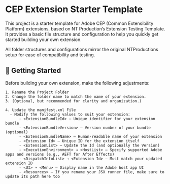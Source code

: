 # CEP Extension Starter Template

This project is a starter template for Adobe CEP (Common Extensibility Platform) extensions, based on NT Production’s Extension Testing Template. It provides a basic file structure and configuration to help you quickly get started building your own extension.

All folder structures and configurations mirror the original NTProductions setup for ease of compatibility and testing.

## 🔧 Getting Started

Before building your own extension, make the following adjustments:

    1. Rename the Project Folder
    2. Change the folder name to match the name of your extension.
    3. (Optional, but recommended for clarity and organization.)

    4. Update the manifest.xml File
      - Modify the following values to suit your extension:
          - <ExtensionBundleId> — Unique identifier for your extension bundle
          - <ExtensionBundleVersion> — Version number of your bundle (optional)
          - <ExtensionBundleName> — Human-readable name of your extension
          - <Extension Id> — Unique ID for the extension itself
          - <ExtensionList> — Update the Id (and optionally the Version)
          - <ExecutionEnvironment> → <HostList> — Specify supported Adobe apps and versions (e.g., AEFT for After Effects)
          - <DispatchInfoList> → <Extension Id> — Must match your updated extension ID
          - <UI> → <Menu> — Display name in the Adobe host app UI
          - <Resources> — If you rename your JSX runner file, make sure to update its path here too
